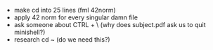 - make cd into 25 lines (fml 42norm)
- apply 42 norm for every singular damn file
- ask someone about CTRL + \ (why does subject.pdf ask us to quit minishell?)
- research cd ~ (do we need this?)